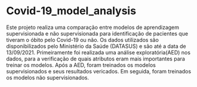 # Covid-19_model_analysis
  Este projeto realiza uma comparação entre modelos de aprendizagem supervisionada e não supervisionada para identificação de pacientes que tiveram o óbito pelo Covid-19 ou não. Os dados utilizados são disponibilizados pelo Ministério da Saúde (DATASUS) e são até a data de 13/09/2021. Primeiramente foi realizada uma análise exploratória(AED) nos dados, para a verificação de quais atributos eram mais importantes para treinar os modelos. Após a AED, foram treinados os modelos supervisionados e seus resultados vericados. Em seguida, foram treinados os modelos não supervisionados.

